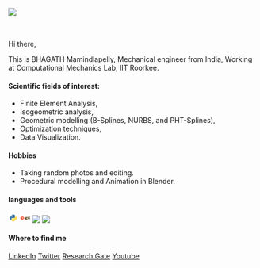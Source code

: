 ![](https://visitor-badge.glitch.me/badge?page_id=bhagath555.bhagath555)

<br />

Hi there,

This is BHAGATH Mamindlapelly, Mechanical engineer from India, Working at Computational Mechanics Lab, IIT Roorkee.

#### Scientific fields of interest:

* Finite Element Analysis,
* Isogeometric analysis, 
* Geometric modelling (B-Splines, NURBS, and PHT-Splines),
* Optimization techniques,
* Data Visualization.

#### Hobbies
- Taking random photos and editing.
- Procedural modelling and Animation in Blender.


#### languages and tools

<a><img height="20" src="https://raw.githubusercontent.com/github/explore/80688e429a7d4ef2fca1e82350fe8e3517d3494d/topics/python/python.png"></a>
<a><img height="20" src="https://raw.githubusercontent.com/github/explore/80688e429a7d4ef2fca1e82350fe8e3517d3494d/topics/git/git.png"></a>
<a><img height="20" src="https://upload.wikimedia.org/wikipedia/commons/thumb/2/21/Matlab_Logo.png/667px-Matlab_Logo.png"></a>
<a><img height="20" src="https://cdn.freebiesupply.com/logos/large/2x/c-logo-png-transparent.png"></a>



#### Where to find me
[LinkedIn](https://www.linkedin.com/in/bhagath-mamindlapelly-616474156/)
[Twitter](https://twitter.com/Bhagathchary555)
[Research Gate](https://www.researchgate.net/profile/Bhagath-Mamindlapelly)
[Youtube](https://www.youtube.com/channel/UCtn2hr1r2ormtqmcl3IAxHQ)
